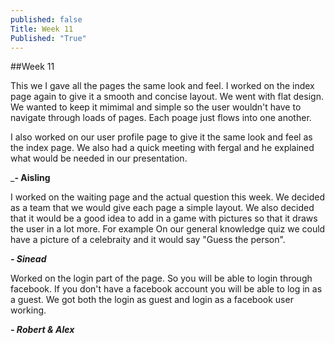 ```yaml
---
published: false
Title: Week 11
Published: "True"
---
```


##Week 11

This we I gave all the pages the same look and feel. I worked on the index page again to give it a smooth and concise layout. We went with flat design. We wanted to keep it mimimal and simple so the user wouldn't have to navigate through loads of pages. Each poage just flows into one another. 

I also worked on our user profile page to give it the same look and feel as the index page. We also had a quick meeting with fergal and he explained what would be needed in our presentation.

_**- Aisling**

I worked on the waiting page and the actual question this week. We decided as a team that we would give each page a simple layout. We also decided that it would be a good idea to add in a game with pictures so that it draws the user in a lot more. For example On our general knowledge quiz we could have a picture of a celebraity and it would say "Guess the person".

_**- Sinead**_

Worked on the login part of the page. So you will be able to login through facebook. If you don't have a facebook account you will be able to log in as a guest. We got both the login as guest and login as a facebook user working.

**_- Robert & Alex_**


